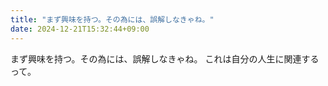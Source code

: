 ```yaml
---
title: "まず興味を持つ。その為には、誤解しなきゃね。"
date: 2024-12-21T15:32:44+09:00
---
```

まず興味を持つ。その為には、誤解しなきゃね。
これは自分の人生に関連するって。
